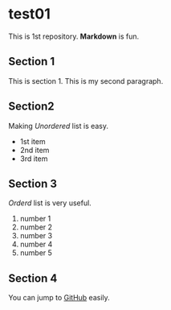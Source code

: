# test01
 
This is 1st repository.
**Markdown** is fun.

## Section 1
This is section 1.
This is my second paragraph.

## Section2
Making *Unordered* list is easy.

- 1st item
- 2nd item
- 3rd item

## Section 3
*Orderd* list is very useful.

1. number 1
1. number 2
1. number 3
1. number 4
1. number 5

## Section 4

You can jump to [GitHub](https://github.com) easily.
